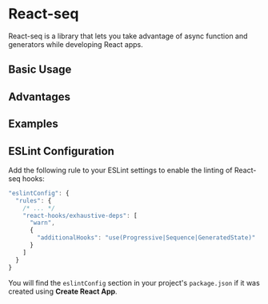 # React-seq

React-seq is a library that lets you take advantage of async function and generators while developing React apps.

## Basic Usage

## Advantages

## Examples

## ESLint Configuration

Add the following rule to your ESLint settings to enable the linting of React-seq hooks:

```js
"eslintConfig": {
  "rules": {
    /* ... */
    "react-hooks/exhaustive-deps": [
      "warn",
      {
        "additionalHooks": "use(Progressive|Sequence|GeneratedState)"
      }
    ]
  }
}
```

You will find the `eslintConfig` section in your project's `package.json` if it was created using **Create React App**.
